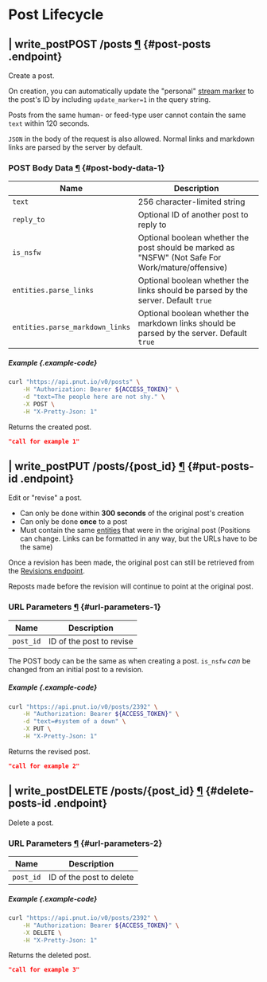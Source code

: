 # Post Lifecycle


## <span class="endpoint-meta"><i class="fas fa-lock"></i> | <i class="fas fa-user"></i> write_post</span><span class="method method-post">POST</span> /posts [&para;](#post-posts) {#post-posts .endpoint}

Create a post.

On creation, you can automatically update the "personal" [stream marker](../stream-marker#post-markers) to the post's ID by including `update_marker=1` in the query string.

Posts from the same human- or feed-type user cannot contain the same `text` within 120 seconds.

`JSON` in the body of the request is also allowed. Normal links and markdown links are parsed by the server by default.

### POST Body Data [&para;](#post-body-data-1) {#post-body-data-1}

Name|Description
-|-
`text`|256 character-limited string
`reply_to`|Optional ID of another post to reply to
`is_nsfw`|Optional boolean whether the post should be marked as "NSFW" (Not Safe For Work/mature/offensive)
`entities.parse_links`|Optional boolean whether the links should be parsed by the server. Default `true`
`entities.parse_markdown_links`|Optional boolean whether the markdown links should be parsed by the server. Default `true`

##### Example {.example-code}

```bash
curl "https://api.pnut.io/v0/posts" \
    -H "Authorization: Bearer ${ACCESS_TOKEN}" \
    -d "text=The people here are not shy." \
    -X POST \
    -H "X-Pretty-Json: 1"
```

Returns the created post.

```json
"call for example 1"
```


## <span class="endpoint-meta"><i class="fas fa-lock"></i> | <i class="fas fa-user"></i> write_post</span><span class="method method-put">PUT</span> /posts/<span class="call-param">{post_id}</span> [&para;](#put-posts-id) {#put-posts-id .endpoint}

Edit or "revise" a post.

* Can only be done within __300 seconds__ of the original post's creation
* Can only be done __once__ to a post
* Must contain the same [entities](../../implementation/entities) that were in the original post (Positions can change. Links can be formatted in any way, but the URLs have to be the same)

Once a revision has been made, the original post can still be retrieved from the [Revisions endpoint](lookup#get-posts-id-revisions).

Reposts made before the revision will continue to point at the original post.

### URL Parameters [&para;](#url-parameters-1) {#url-parameters-1}

Name|Description
-|-
`post_id`|ID of the post to revise

The POST body can be the same as when creating a post. `is_nsfw` *can* be changed from an initial post to a revision.

##### Example {.example-code}

```bash
curl "https://api.pnut.io/v0/posts/2392" \
    -H "Authorization: Bearer ${ACCESS_TOKEN}" \
    -d "text=#system of a down" \
    -X PUT \
    -H "X-Pretty-Json: 1"
```

Returns the revised post.

```json
"call for example 2"
```


## <span class="endpoint-meta"><i class="fas fa-lock"></i> | <i class="fas fa-user"></i> write_post</span><span class="method method-delete">DELETE</span> /posts/<span class="call-param">{post_id}</span> [&para;](#delete-posts-id) {#delete-posts-id .endpoint}

Delete a post.

### URL Parameters [&para;](#url-parameters-2) {#url-parameters-2}

Name|Description
-|-
`post_id`|ID of the post to delete

##### Example {.example-code}

```bash
curl "https://api.pnut.io/v0/posts/2392" \
    -H "Authorization: Bearer ${ACCESS_TOKEN}" \
    -X DELETE \
    -H "X-Pretty-Json: 1"
```

Returns the deleted post.

```json
"call for example 3"
```